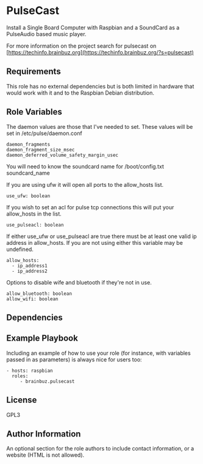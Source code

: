 PulseCast
=========

Install a Single Board Computer with Raspbian and a SoundCard as a PulseAudio based music player.

For more information on the project search for pulsecast on [https://techinfo.brainbuz.org](https://techinfo.brainbuz.org/?s=pulsecast)

Requirements
------------

This role has no external dependencies but is both limited in hardware that would work with it and to the Raspbian Debian distribution.

Role Variables
--------------

The daemon values are those that I've needed to set. These values will be set in /etc/pulse/daemon.conf

    daemon_fragments
    daemon_fragment_size_msec
    daemon_deferred_volume_safety_margin_usec

You will need to know the soundcard name for /boot/config.txt
    soundcard_name

If you are using ufw it will open all ports to the allow_hosts list.

    use_ufw: boolean

If you wish to set an acl for pulse tcp connections this will put your allow_hosts in the list.

    use_pulseacl: boolean

If either use_ufw or use_pulseacl are true there must be at least one valid ip address in allow_hosts. If you are not using either this variable may be undefined.

    allow_hosts:
      - ip_address1
      - ip_address2

Options to disable wife and bluetooth if they're not in use.

    allow_bluetooth: boolean
    allow_wifi: boolean

Dependencies
------------

Example Playbook
----------------

Including an example of how to use your role (for instance, with variables passed in as parameters) is always nice for users too:

    - hosts: raspbian
      roles:
         - brainbuz.pulsecast

License
-------

GPL3

Author Information
------------------

An optional section for the role authors to include contact information, or a website (HTML is not allowed).
